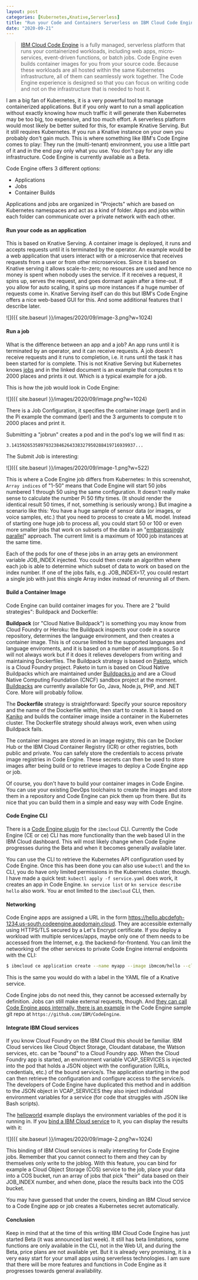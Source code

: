 ```yaml
---
layout: post
categories: [Kubernetes,Knative,Serverless]
title: "Run your Code and Containers Serverless on IBM Cloud Code Engine"
date: "2020-09-21"
---
```


> [IBM Cloud Code Engine](https://cloud.ibm.com/docs/codeengine?topic=codeengine-about) is a fully managed, serverless platform that runs your containerized workloads, including web apps, micro-services, event-driven functions, or batch jobs. Code Engine even builds container images for you from your source code. Because these workloads are all hosted within the same Kubernetes infrastructure, all of them can seamlessly work together. The Code Engine experience is designed so that you can focus on writing code and not on the infrastructure that is needed to host it.

I am a big fan of Kubernetes, it is a very powerful tool to manage containerized applications. But if you only want to run a small application without exactly knowing how much traffic it will generate then Kubernetes may be too big, too expensive, and too much effort. A serverless platform would most likely be better suited for this, for example Knative Serving. But it still requires Kubernetes. If you run a Knative instance on your own you probably don't gain much. This is where something like IBM's Code Engine comes to play: They run the (multi-tenant) environment, you use a little part of it and in the end pay only what you use. You don't pay for any idle infrastructure. Code Engine is currently available as a Beta.

Code Engine offers 3 different options: 
- Applications
- Jobs
- Container Builds

Applications and jobs are organized in "Projects" which are based on Kubernetes namespaces and act as a kind of folder. Apps and jobs within each folder can communicate over a private network with each other.

#### Run your code as an application

This is based on Knative Serving. A container image is deployed, it runs and accepts requests until it is terminated by the operator. An example would be a web application that users interact with or a microservice that receives requests from a user or from other microservices. Since it is based on Knative serving it allows scale-to-zero; no resources are used and hence no money is spent when nobody uses the service. If it receives a request, it spins up, serves the request, and goes dormant again after a time-out. If you allow for auto scaling, it spins up more instances if a huge number of requests come in. Knative Serving itself can do this but IBM's Code Engine offers a nice web-based GUI for this. And some additional features that I describe later.

![]({{ site.baseurl }}/images/2020/09/image-3.png?w=1024)

#### Run a job

What is the difference between an app and a job? An app runs until it is terminated by an operator, and it can receive requests. A job doesn't receive requests and it runs to completion, i.e. it runs until the task it has been started for is complete. This is not Knative Serving but Kubernetes knows [jobs](https://kubernetes.io/docs/concepts/workloads/controllers/job/) and in the linked document is an example that computes π to 2000 places and prints it out. Which is a typical example for a job.

This is how the job would look in Code Engine:

![]({{ site.baseurl }}/images/2020/09/image.png?w=1024)

There is a Job Configuration, it specifies the container image (perl) and in the Pi example the command (perl) and the 3 arguments to compute π to 2000 places and print it.

Submitting a "jobrun" creates a pod and in the pod's log we will find π as:

```
3.14159265358979323846264338327950288419716939937...
```

The Submit Job is interesting:

![]({{ site.baseurl }}/images/2020/09/image-1.png?w=522)

This is where a Code Engine job differs from Kubernetes: In this screenshot, `Array indices` of "1-50" means that Code Engine will start 50 jobs numbered 1 through 50 using the same configuration. It doesn't really make sense to calculate the number Pi 50 fifty times. (It should render the identical result 50 times, if not, something is seriously wrong.) But imagine a scenario like this: You have a huge sample of sensor data (or images, or voice samples, etc.) that you need to process to create a ML model. Instead of starting one huge job to process all, you could start 50 or 100 or even more smaller jobs that work on subsets of the data in an "[embarrassingly parallel](https://en.wikipedia.org/wiki/Embarrassingly_parallel)" approach. The current limit is a maximum of 1000 job instances at the same time.

Each of the pods for one of these jobs in an array gets an environment variable JOB_INDEX injected. You could then create an algorithm where each job is able to determine which subset of data to work on based on the index number. If one of the jobs fails, e.g. JOB_INDEX=17, you could restart a single job with just this single Array index instead of rerunning all of them.

#### Build a Container Image

Code Engine can build container images for you. There are 2 "build strategies": Buildpack and Dockerfile:

**Buildpack** (or "Cloud Native Buildpack") is something you may know from Cloud Foundry or Heroku: the Buildpack inspects your code in a source repository, determines the language environment, and then creates a container image. This is of course limited to the supported languages and language enviroments, and it is based on a number of assumptions. So it will not always work but if it does it relieves developers from writing and maintaining Dockerfiles. The Buildpack strategy is based on [Paketo](https://paketo.io/), which is a Cloud Foundry project. Paketo in turn is based on Cloud Native Buildpacks which are maintained under [Buildpacks.io](https://buildpacks.io/) and are a Cloud Native Computing Foundation (CNCF) sandbox project at the moment. [Buildpacks](https://cloud.ibm.com/docs/codeengine?topic=codeengine-plan-build#build-strategy) are currently available for Go, Java, Node.js, PHP, and .NET Core. More will probably follow.

The **Dockerfile** strategy is straightforward: Specify your source repository and the name of the Dockerfile within, then start to create. It is based on [Kaniko](https://github.com/GoogleContainerTools/kaniko) and builds the container image inside a container in the Kubernetes cluster. The Dockerfile strategy should always work, even when using Buildpack fails.

The container images are stored in an image registry, this can be Docker Hub or the IBM Cloud Container Registry (ICR) or other registries, both public and private. You can safely store the credentials to access private image registries in Code Engine. These secrets can then be used to store images after being build or to retrieve images to deploy a Code Engine app or job.

Of course, you don't have to build your container images in Code Engine. You can use your existing DevOps toolchains to create the images and store them in a repository and Code Engine can pick them up from there. But its nice that you can build them in a simple and easy way with Code Engine.

#### Code Engine CLI

There is a [Code Engine plugin](https://cloud.ibm.com/docs/codeengine?topic=codeengine-kn-install-cli) for the `ibmcloud` CLI. Currently the Code Engine (CE or ce) CLI has more functionality than the web based UI in the IBM Cloud dashboard. This will most likely change when Code Engine progresses during the Beta and when it becomes generally available later.

You can use the CLI to retrieve the Kubernetes API configuration used by Code Engine. Once this has been done you can also use `kubectl` and the `kn` CLI, you do have only limited permissions in the Kubernetes cluster, though. I have made a quick test: `kubectl apply -f service.yaml` does work, it creates an app in Code Engine. `kn service list` or `kn service describe hello` also work. You ar enot limited to the `ibmcloud` CLI, then.

#### Networking

Code Engine apps are assigned a URL in the form https://hello.abcdefgh-1234.us-south.codeengine.appdomain.cloud. They are accessible externally using HTTPS/TLS secured by a Let's Encrypt certificate. If you deploy a workload with multiple services/apps, maybe only one of them needs to be accessed from the Internet, e.g. the backend-for-frontend. You can limit the networking of the other services to private Code Engine internal endpoints with the CLI:

```sh
$ ibmcloud ce application create --name myapp --image ibmcom/hello --cluster-local
```

This is the same you would do with a label in the YAML file of a Knative service.

Code Engine jobs do not need this, they cannot be accessed externally by definition. Jobs can still make external requests, though. And [they can call Code Engine apps internally, there is an example](https://github.com/IBM/CodeEngine/tree/master/job) in the Code Engine sample git repo at `https://github.com/IBM/CodeEngine`.

#### Integrate IBM Cloud services

If you know Cloud Foundry on the IBM Cloud this should be familiar. IBM Cloud services like Cloud Object Storage, Cloudant database, the Watson services, etc. can be "bound" to a Cloud Foundry app. When the Cloud Foundry app is started, an environment variable VCAP_SERVICES is injected into the pod that holds a JSON object with the configuration (URLs, credentials, etc.) of the bound service/s. The application starting in the pod can then retrieve the configuration and configure access to the service/s. The developers of Code Engine have duplicated this method and in addition to the JSON object in VCAP_SERVICES they also inject individual environment variables for a service (for code that struggles with JSON like Bash scripts).

The [helloworld](https://cloud.ibm.com/docs/codeengine?topic=codeengine-getting-started#app-hello) example displays the environment variables of the pod it is running in. If you [bind a IBM Cloud service](https://cloud.ibm.com/docs/codeengine?topic=codeengine-kn-service-binding) to it, you can display the results with it:

![]({{ site.baseurl }}/images/2020/09/image-2.png?w=1024)

This binding of IBM Cloud services is really interesting for Code Engine jobs. Remember that you cannot connect to them and they can by themselves only write to the joblog. With this feature, you can bind for example a Cloud Object Storage (COS) service to the job, place your data into a COS bucket, run an array of jobs that pick "their" data based on their JOB_INDEX number, and when done, place the results back into the COS bucket.

You may have guessed that under the covers, binding an IBM Cloud service to a Code Engine app or job creates a Kubernetes secret automatically.

#### Conclusion

Keep in mind that at the time of this writing IBM Cloud Code Engine has just started Beta (it was announced last week). It still has beta limitations, some functions are only available in the CLI, not in the Web UI, and during the Beta, price plans are not available yet. But it is already very promising, it is a very easy start for your small apps using serverless technologies. I am sure that there will be more features and functions in Code Engine as it progresses towards general availability.
